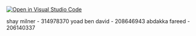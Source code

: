 [![Open in Visual Studio Code](https://classroom.github.com/assets/open-in-vscode-718a45dd9cf7e7f842a935f5ebbe5719a5e09af4491e668f4dbf3b35d5cca122.svg)](https://classroom.github.com/online_ide?assignment_repo_id=11322851&assignment_repo_type=AssignmentRepo)

shay milner - 314978370
yoad ben david - 208646943
abdakka fareed - 206140337
